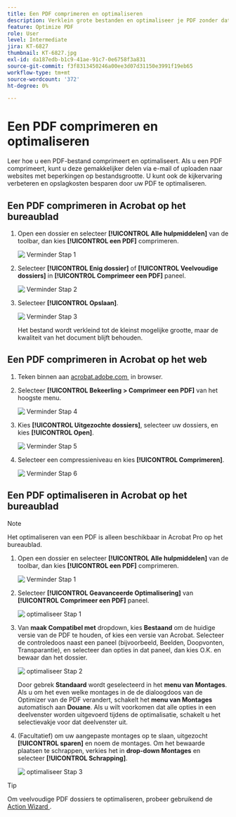 ```yaml
---
title: Een PDF comprimeren en optimaliseren
description: Verklein grote bestanden en optimaliseer je PDF zonder dat dit ten koste gaat van de kwaliteit voor delen, posten of archiveren
feature: Optimize PDF
role: User
level: Intermediate
jira: KT-6827
thumbnail: KT-6827.jpg
exl-id: da187edb-b1c9-41ae-91c7-0e6758f3a831
source-git-commit: f3f8313450246a00ee3d07d31150e3991f19eb65
workflow-type: tm+mt
source-wordcount: '372'
ht-degree: 0%

---
```


# Een PDF comprimeren en optimaliseren

Leer hoe u een PDF-bestand comprimeert en optimaliseert. Als u een PDF comprimeert, kunt u deze gemakkelijker delen via e-mail of uploaden naar websites met beperkingen op bestandsgrootte. U kunt ook de kijkervaring verbeteren en opslagkosten besparen door uw PDF te optimaliseren.

## Een PDF comprimeren in Acrobat op het bureaublad

1. Open een dossier en selecteer **[!UICONTROL Alle hulpmiddelen]** van de toolbar, dan kies **[!UICONTROL een PDF]** comprimeren.

   ![&#x200B; Verminder Stap 1 &#x200B;](../assets/Reduce_1.png)

1. Selecteer **[!UICONTROL Enig dossier]** of **[!UICONTROL Veelvoudige dossiers]** in **[!UICONTROL Comprimeer een PDF]** paneel.

   ![&#x200B; Verminder Stap 2 &#x200B;](../assets/Reduce_2.png)

1. Selecteer **[!UICONTROL Opslaan]**.

   ![&#x200B; Verminder Stap 3 &#x200B;](../assets/Reduce_3.png)

   Het bestand wordt verkleind tot de kleinst mogelijke grootte, maar de kwaliteit van het document blijft behouden.


## Een PDF comprimeren in Acrobat op het web

1. Teken binnen aan [&#x200B; acrobat.adobe.com &#x200B;](https://acrobat.adobe.com/nl/nl) in browser.

1. Selecteer **[!UICONTROL Bekeerling > Comprimeer een PDF]** van het hoogste menu.

   ![&#x200B; Verminder Stap 4 &#x200B;](../assets/Reduce_4.png)

1. Kies **[!UICONTROL Uitgezochte dossiers]**, selecteer uw dossiers, en kies **[!UICONTROL Open]**.

   ![&#x200B; Verminder Stap 5 &#x200B;](../assets/Reduce_5.png)

1. Selecteer een compressieniveau en kies **[!UICONTROL Comprimeren]**.

   ![&#x200B; Verminder Stap 6 &#x200B;](../assets/Reduce_6.png)

## Een PDF optimaliseren in Acrobat op het bureaublad

>[!NOTE]
>
>Het optimaliseren van een PDF is alleen beschikbaar in Acrobat Pro op het bureaublad.

1. Open een dossier en selecteer **[!UICONTROL Alle hulpmiddelen]** van de toolbar, dan kies **[!UICONTROL een PDF]** comprimeren.

   ![&#x200B; Verminder Stap 1 &#x200B;](../assets/Reduce_1.png)

1. Selecteer **[!UICONTROL Geavanceerde Optimalisering]** van **[!UICONTROL Comprimeer een PDF]** paneel.

   ![&#x200B; optimaliseer Stap 1 &#x200B;](../assets/Optimize_1.png)

1. Van **maak Compatibel met** dropdown, kies **Bestaand** om de huidige versie van de PDF te houden, of kies een versie van Acrobat. Selecteer de controledoos naast een paneel (bijvoorbeeld, Beelden, Doopvonten, Transparantie), en selecteer dan opties in dat paneel, dan kies O.K. **&#x200B;**&#x200B;en bewaar dan het dossier.

   ![&#x200B; optimaliseer Stap 2 &#x200B;](../assets/Optimize_2.png)

   Door gebrek **Standaard** wordt geselecteerd in het **menu van Montages**. Als u om het even welke montages in de de dialoogdoos van de Optimizer van de PDF verandert, schakelt het **menu van Montages** automatisch aan **Douane**. Als u wilt voorkomen dat alle opties in een deelvenster worden uitgevoerd tijdens de optimalisatie, schakelt u het selectievakje voor dat deelvenster uit.

1. (Facultatief) om uw aangepaste montages op te slaan, uitgezocht **[!UICONTROL sparen]** en noem de montages. Om het bewaarde plaatsen te schrappen, verkies het in **drop-down Montages** en selecteer **[!UICONTROL Schrapping]**.

   ![&#x200B; optimaliseer Stap 3 &#x200B;](../assets/Optimize_3.png)

>[!TIP]
>
>Om veelvoudige PDF dossiers te optimaliseren, probeer gebruikend de [&#x200B; Action Wizard &#x200B;](../advanced-tasks/action.md).